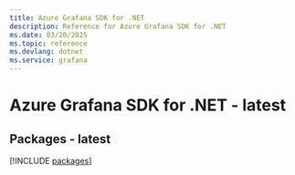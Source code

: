 ```yaml
---
title: Azure Grafana SDK for .NET
description: Reference for Azure Grafana SDK for .NET
ms.date: 03/20/2025
ms.topic: reference
ms.devlang: dotnet
ms.service: grafana
---
```

# Azure Grafana SDK for .NET - latest
## Packages - latest
[!INCLUDE [packages](grafana-index.md)]